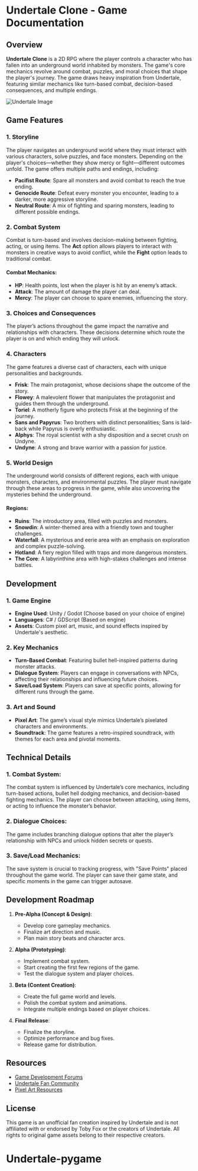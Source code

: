 # Undertale Clone - Game Documentation

## Overview

**Undertale Clone** is a 2D RPG where the player controls a character who has fallen into an underground world inhabited by monsters. The game's core mechanics revolve around combat, puzzles, and moral choices that shape the player's journey. The game draws heavy inspiration from Undertale, featuring similar mechanics like turn-based combat, decision-based consequences, and multiple endings.

![Undertale Image](https://img.redbull.com/images/c_crop,w_1920,h_960,x_0,y_120/c_auto,w_1200,h_600/f_auto,q_auto/redbullcom/2018/09/07/3846aef4-2c63-4977-b334-20492f761835/undertale-landscape)

## Game Features

### 1. **Storyline**
The player navigates an underground world where they must interact with various characters, solve puzzles, and face monsters. Depending on the player's choices—whether they show mercy or fight—different outcomes unfold. The game offers multiple paths and endings, including:
- **Pacifist Route**: Spare all monsters and avoid combat to reach the true ending.
- **Genocide Route**: Defeat every monster you encounter, leading to a darker, more aggressive storyline.
- **Neutral Route**: A mix of fighting and sparing monsters, leading to different possible endings.

### 2. **Combat System**
Combat is turn-based and involves decision-making between fighting, acting, or using items. The **Act** option allows players to interact with monsters in creative ways to avoid conflict, while the **Fight** option leads to traditional combat.

#### Combat Mechanics:
- **HP**: Health points, lost when the player is hit by an enemy’s attack.
- **Attack**: The amount of damage the player can deal.
- **Mercy**: The player can choose to spare enemies, influencing the story.

### 3. **Choices and Consequences**
The player’s actions throughout the game impact the narrative and relationships with characters. These decisions determine which route the player is on and which ending they will unlock.

### 4. **Characters**
The game features a diverse cast of characters, each with unique personalities and backgrounds.

- **Frisk**: The main protagonist, whose decisions shape the outcome of the story.
- **Flowey**: A malevolent flower that manipulates the protagonist and guides them through the underground.
- **Toriel**: A motherly figure who protects Frisk at the beginning of the journey.
- **Sans and Papyrus**: Two brothers with distinct personalities; Sans is laid-back while Papyrus is overly enthusiastic.
- **Alphys**: The royal scientist with a shy disposition and a secret crush on Undyne.
- **Undyne**: A strong and brave warrior with a passion for justice.

### 5. **World Design**
The underground world consists of different regions, each with unique monsters, characters, and environmental puzzles. The player must navigate through these areas to progress in the game, while also uncovering the mysteries behind the underground.

#### Regions:
- **Ruins**: The introductory area, filled with puzzles and monsters.
- **Snowdin**: A winter-themed area with a friendly town and tougher challenges.
- **Waterfall**: A mysterious and eerie area with an emphasis on exploration and complex puzzle-solving.
- **Hotland**: A fiery region filled with traps and more dangerous monsters.
- **The Core**: A labyrinthine area with high-stakes challenges and intense battles.

## Development

### 1. **Game Engine**
- **Engine Used**: Unity / Godot (Choose based on your choice of engine)
- **Languages**: C# / GDScript (Based on engine)
- **Assets**: Custom pixel art, music, and sound effects inspired by Undertale's aesthetic.

### 2. **Key Mechanics**
- **Turn-Based Combat**: Featuring bullet hell-inspired patterns during monster attacks.
- **Dialogue System**: Players can engage in conversations with NPCs, affecting their relationships and influencing future choices.
- **Save/Load System**: Players can save at specific points, allowing for different runs through the game.

### 3. **Art and Sound**
- **Pixel Art**: The game’s visual style mimics Undertale’s pixelated characters and environments.
- **Soundtrack**: The game features a retro-inspired soundtrack, with themes for each area and pivotal moments.

## Technical Details

### 1. **Combat System**: 
The combat system is influenced by Undertale’s core mechanics, including turn-based actions, bullet hell dodging mechanics, and decision-based fighting mechanics. The player can choose between attacking, using items, or acting to influence the monster’s behavior.

### 2. **Dialogue Choices**: 
The game includes branching dialogue options that alter the player’s relationship with NPCs and unlock hidden secrets or quests.

### 3. **Save/Load Mechanics**:
The save system is crucial to tracking progress, with "Save Points" placed throughout the game world. The player can save their game state, and specific moments in the game can trigger autosave.

## Development Roadmap

1. **Pre-Alpha (Concept & Design)**:
   - Develop core gameplay mechanics.
   - Finalize art direction and music.
   - Plan main story beats and character arcs.

2. **Alpha (Prototyping)**:
   - Implement combat system.
   - Start creating the first few regions of the game.
   - Test the dialogue system and player choices.

3. **Beta (Content Creation)**:
   - Create the full game world and levels.
   - Polish the combat system and animations.
   - Integrate multiple endings based on player choices.

4. **Final Release**:
   - Finalize the storyline.
   - Optimize performance and bug fixes.
   - Release game for distribution.

## Resources

- [Game Development Forums](https://www.gamedev.net/)
- [Undertale Fan Community](https://undertale.fandom.com/wiki/Undertale_Wiki)
- [Pixel Art Resources](https://opengameart.org/)

## License

This game is an unofficial fan creation inspired by Undertale and is not affiliated with or endorsed by Toby Fox or the creators of Undertale. All rights to original game assets belong to their respective creators.
# Undertale-pygame
